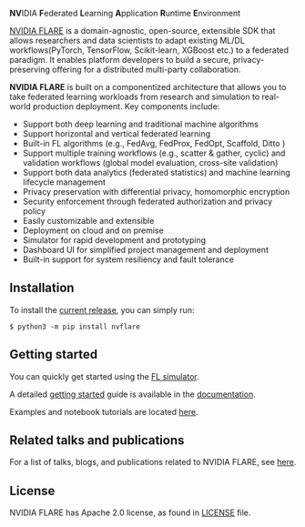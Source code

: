 **NV**IDIA **F**ederated **L**earning **A**pplication **R**untime **E**nvironment

[NVIDIA FLARE](https://nvflare.readthedocs.io/en/main/index.html) is a domain-agnostic, open-source, extensible SDK that 
allows researchers and data scientists to adapt existing ML/DL workflows(PyTorch, TensorFlow, Scikit-learn, XGBoost etc.) 
to a federated paradigm. It enables platform developers to build a secure, privacy-preserving offering 
for a distributed multi-party collaboration. 

**NVIDIA FLARE** is built on a componentized architecture that allows you to take federated learning workloads 
from research and simulation to real-world production deployment. Key components include:

* Support both deep learning and traditional machine algorithms
* Support horizontal and vertical federated learning
* Built-in FL algorithms (e.g., FedAvg, FedProx, FedOpt, Scaffold, Ditto )
* Support multiple training workflows (e.g., scatter & gather, cyclic) and validation workflows (global model evaluation, cross-site validation)
* Support both data analytics (federated statistics) and machine learning lifecycle management
* Privacy preservation with differential privacy, homomorphic encryption
* Security enforcement through federated authorization and privacy policy 
* Easily customizable and extensible
* Deployment on cloud and on premise 
* Simulator for rapid development and prototyping
* Dashboard UI for simplified project management and deployment
* Built-in support for system resiliency and fault tolerance

## Installation
To install the [current release](https://pypi.org/project/nvflare/), you can simply run:
```
$ python3 -m pip install nvflare
```
## Getting started

You can quickly get started using the [FL simulator](https://nvflare.readthedocs.io/en/main/getting_started.html#the-fl-simulator).

A detailed [getting started](https://nvflare.readthedocs.io/en/main/getting_started.html) guide is available in the [documentation](https://nvflare.readthedocs.io/en/main/index.html).
 
Examples and notebook tutorials are located [here](./examples).

## Related talks and publications

For a list of talks, blogs, and publications related to NVIDIA FLARE, see [here](https://nvflare.readthedocs.io/en/main/publications_and_talks.html).

## License

NVIDIA FLARE has Apache 2.0 license, as found in [LICENSE](https://github.com/NVIDIA/NVFlare/blob/dev/LICENSE) file. 
